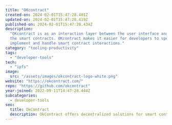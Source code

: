 ```yaml
---
title: "OKcontract"
created-on: 2024-02-01T15:47:28.401Z
updated-on: 2024-02-01T15:47:28.419Z
published-on: 2024-02-01T15:47:28.434Z
description:
  "OKcontract is as an interaction layer between the user interface and
  the smart contracts. OKcontract makes it easier for developers to specify transactions,
  implement and handle smart contract interactions."
category: "tooling-productivity"
tags:
  - "developer-tools"
tech:
  - "ipfs"
image:
  src: "/assets/images/okcontract-logo-white.png"
website: "https://okcontract.com/"
repo: "https://github.com/okcontract"
year-joined: 2022-09-11T14:47:28.444Z
subcategories:
  - developer-tools
seo:
  title: OkContract
  description: OkContract offers decentralized solutions for smart contract management.
---
```

